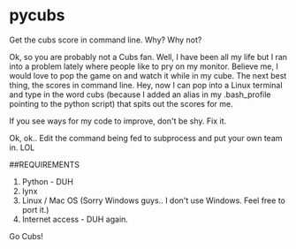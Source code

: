 # pycubs
Get the cubs score in command line. Why? Why not?

Ok, so you are probably not a Cubs fan. Well, I have been all my life but I ran into a problem lately where people like to pry on my monitor. Believe me, I would love to pop the game on and watch it while in my cube. The next best thing, the scores in command line. Hey, now I can pop into a Linux terminal and type in the word cubs (because I added an alias in my .bash_profile pointing to the python script) that spits out the scores for me. 

If you see ways for my code to improve, don't be shy. Fix it. 

Ok, ok.. Edit the command being fed to subprocess and put your own team in. LOL

##REQUIREMENTS
1. Python - DUH
2. lynx
3. Linux / Mac OS (Sorry Windows guys.. I don't use Windows. Feel free to port it.)
4. Internet access - DUH again. 

Go Cubs!
